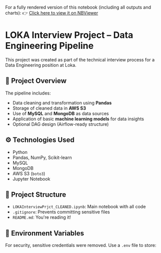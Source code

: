 
For a fully rendered version of this notebook (including all outputs and charts):
👉 [Click here to view it on NBViewer](https://nbviewer.org/github/BlackPanther3112/Projects/blob/main/LOKAInterviewPrjct_CLEANED.ipynb)

# LOKA Interview Project – Data Engineering Pipeline

This project was created as part of the technical interview process for a Data Engineering position at Loka.

## 🚀 Project Overview

The pipeline includes:
- Data cleaning and transformation using **Pandas**
- Storage of cleaned data in **AWS S3**
- Use of **MySQL** and **MongoDB** as data sources
- Application of basic **machine learning models** for data insights
- Optional DAG design (Airflow-ready structure)

## ⚙️ Technologies Used
- Python
- Pandas, NumPy, Scikit-learn
- MySQL
- MongoDB
- AWS S3 (`boto3`)
- Jupyter Notebook

## 📁 Project Structure
- `LOKAInterviewPrjct_CLEANED.ipynb`: Main notebook with all code
- `.gitignore`: Prevents committing sensitive files
- `README.md`: You're reading it!

## 🔐 Environment Variables
For security, sensitive credentials were removed. Use a `.env` file to store:


